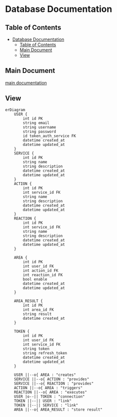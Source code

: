 # Database Documentation

## Table of Contents

- [Database Documentation](#database-documentation)
  - [Table of Contents](#table-of-contents)
  - [Main Document](#main-document)
  - [View](#view)

## Main Document

[main documentation](../README.md)

## View

```mermaid
erDiagram
    USER {
        int id PK
        string email
        string username
        string password
        id token_auth_service FK
        datetime created_at
        datetime updated_at
    }
    SERVICE {
        int id PK
        string name
        string description
        datetime created_at
        datetime updated_at
    }
    ACTION {
        int id PK
        int service_id FK
        string name
        string description
        datetime created_at
        datetime updated_at
    }
    REACTION {
        int id PK
        int service_id FK
        string name
        string description
        datetime created_at
        datetime updated_at
    }

    AREA {
        int id PK
        int user_id FK
        int action_id FK
        int reaction_id FK
        bool enable
        datetime created_at
        datetime updated_at
    }

    AREA_RESULT {
        int id PK
        int area_id FK
        string result
        datetime created_at
    }

    TOKEN {
        int id PK
        int user_id FK
        int service_id FK
        string token
        string refresh_token
        datetime created_at
        datetime updated_at
    }

    USER ||--o{ AREA : "creates"
    SERVICE ||--o{ ACTION : "provides"
    SERVICE ||--o{ REACTION : "provides"
    ACTION ||--o{ AREA : "triggers"
    REACTION ||--o{ AREA : "executes"
    USER |o--|| TOKEN : "connection"
    TOKEN ||--|| USER : "link"
    TOKEN ||--|| SERVICE : "link"
    AREA ||--o{ AREA_RESULT : "store result"
```

